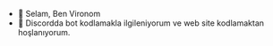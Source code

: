 - 👋 Selam, Ben Vironom
- 👀 Discordda bot kodlamakla ilgileniyorum ve web site kodlamaktan hoşlanıyorum.
